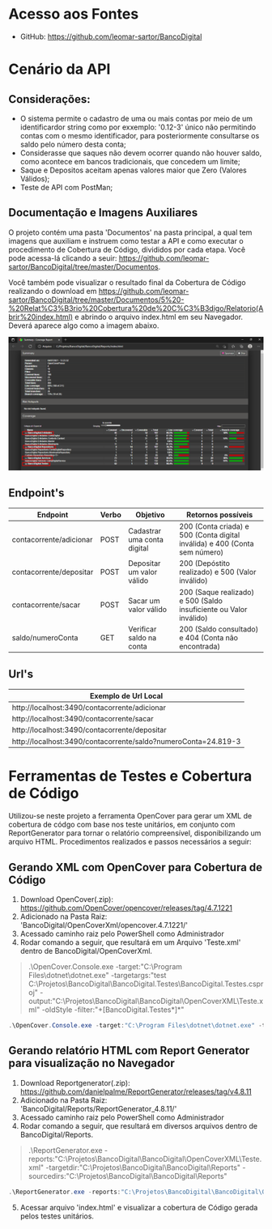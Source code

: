# Acesso aos Fontes

* GitHub: https://github.com/leomar-sartor/BancoDigital

# Cenário da API

## Considerações:

* O sistema permite o cadastro de uma ou mais contas por meio de um identificardor string como por exxemplo: '0.12-3' único não permitindo contas com o mesmo identificador, para posteriormente consultarse os saldo pelo número desta conta;
* Considerasse que saques não devem ocorrer quando não houver saldo, como acontece em bancos tradicionais, que concedem um limite;
* Saque e Depositos aceitam apenas valores maior que Zero (Valores Válidos);
* Teste de API com PostMan;

## Documentação e Imagens Auxiliares

O projeto contém uma pasta 'Documentos' na pasta principal, a qual tem imagens que auxiliam e instruem como testar a API e como executar o procedimento de Cobertura de Código, divididos por cada etapa. Você pode acessa-lá clicando a seuir: <https://github.com/leomar-sartor/BancoDigital/tree/master/Documentos>.

Você também pode visualizar o resultado final da Cobertura de Código realizando o download em <https://github.com/leomar-sartor/BancoDigital/tree/master/Documentos/5%20-%20Relat%C3%B3rio%20Cobertura%20de%20C%C3%B3digo/Relatorio(Abrir%20index.html)> e abrindo o arquivo index.html em seu Navegador. Deverá aparece algo como a imagem abaixo.

![Cobertura de Código](https://raw.githubusercontent.com/leomar-sartor/BancoDigital/master/Documentos/5%20-%20Relat%C3%B3rio%20Cobertura%20de%20C%C3%B3digo/CoberturaDetalhada.png)

## Endpoint's

Endpoint   | Verbo | Objetivo | Retornos possíveis  |
---------- | ------|----------|---------------------|
contacorrente/adicionar | POST |Cadastrar uma conta digital |  200 (Conta criada) e 500 (Conta digital inválida) e 400 (Conta sem número)
contacorrente/depositar | POST | Depositar um valor válido   |  200 (Depóstito realizado) e 500 (Valor inválido)
contacorrente/sacar     | POST | Sacar um valor válido       | 200 (Saque realizado) e 500 (Saldo insuficiente ou Valor inválido)
saldo/numeroConta       | GET  | Verificar saldo na conta    |  200 (Saldo consultado) e 404 (Conta não encontrada)

## Url's

 Exemplo de Url Local                                           |   
----------------------------------------------------------------|
 http://localhost:3490/contacorrente/adicionar                  |
 http://localhost:3490/contacorrente/sacar                      |
 http://localhost:3490/contacorrente/depositar                  |
 http://localhost:3490/contacorrente/saldo?numeroConta=24.819-3 |

# Ferramentas de Testes e Cobertura de Código

Utilizou-se neste projeto a ferramenta OpenCover para gerar um XML de cobertura de códgo com base nos teste unitários, em conjunto com ReportGenerator para tornar o relatório compreensível, disponibilizando um arquivo HTML. Procedimentos realizados e passos necessários a seguir:

## Gerando XML com OpenCover para Cobertura de Código 

1. Download OpenCover(.zip): https://github.com/OpenCover/opencover/releases/tag/4.7.1221
2. Adicionado na Pasta Raiz: 'BancoDigital/OpenCoverXml/opencover.4.7.1221/'
3. Acessado caminho raiz pelo PowerShell como Administrador
4. Rodar comando a seguir, que resultará em um Arquivo 'Teste.xml' dentro de BancoDigital/OpenCoverXml.

> .\OpenCover.Console.exe 
> -target:"C:\Program Files\dotnet\dotnet.exe" 
> -targetargs:"test C:\Projetos\BancoDigital\BancoDigital.Testes\BancoDigital.Testes.csproj" 
> -output:"C:\Projetos\BancoDigital\BancoDigital\OpenCoverXML\Teste.xml" 
> -oldStyle	
> -filter:"+[BancoDigital.Testes*]*" 

~~~PowerShell
.\OpenCover.Console.exe -target:"C:\Program Files\dotnet\dotnet.exe" -targetargs:"test C:\Projetos\BancoDigital\BancoDigital.Testes\BancoDigital.Testes.csproj" -output:"C:\Projetos\BancoDigital\BancoDigital\OpenCoverXML\Teste.xml" -oldStyle -filter:"+[BancoDigital*]*"
~~~

## Gerando relatório HTML com Report Generator para visualização no Navegador

1. Download Reportgenerator(.zip): https://github.com/danielpalme/ReportGenerator/releases/tag/v4.8.11
2. Adicionado na Pasta Raiz: 'BancoDigital/Reports/ReportGenerator_4.8.11/'
3. Acessado caminho raiz pelo PowerShell como Administrador
4. Rodar comando a seguir, que resultará em diversos arquivos dentro de BancoDigital/Reports.
  
> .\ReportGenerator.exe
> -reports:"C:\Projetos\BancoDigital\BancoDigital\OpenCoverXML\Teste.xml"
> -targetdir:"C:\Projetos\BancoDigital\BancoDigital\Reports"
> -sourcedirs:"C:\Projetos\BancoDigital\BancoDigital\Reports"

~~~PowerShell
.\ReportGenerator.exe -reports:"C:\Projetos\BancoDigital\BancoDigital\OpenCoverXML\Teste.xml" -targetdir:"C:\Projetos\BancoDigital\BancoDigital\Reports" -sourcedirs:"C:\Projetos\BancoDigital\BancoDigital\Reports"
~~~

5. Acessar arquivo 'index.html' e visualizar a cobertura de Código gerada pelos testes unitários.
